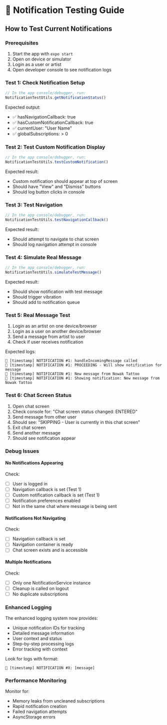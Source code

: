 # 🧪 Notification Testing Guide

## How to Test Current Notifications

### Prerequisites
1. Start the app with `expo start`
2. Open on device or simulator
3. Login as a user or artist
4. Open developer console to see notification logs

### Test 1: Check Notification Setup
```javascript
// In the app console/debugger, run:
NotificationTestUtils.getNotificationStatus()
```
Expected output:
- ✅ hasNavigationCallback: true
- ✅ hasCustomNotificationCallback: true
- ✅ currentUser: "User Name"
- ✅ globalSubscriptions: > 0

### Test 2: Test Custom Notification Display
```javascript
// In the app console/debugger, run:
NotificationTestUtils.testCustomNotification()
```
Expected result:
- Custom notification should appear at top of screen
- Should have "View" and "Dismiss" buttons
- Should log button clicks in console

### Test 3: Test Navigation
```javascript
// In the app console/debugger, run:
NotificationTestUtils.testNavigationCallback()
```
Expected result:
- Should attempt to navigate to chat screen
- Should log navigation attempt in console

### Test 4: Simulate Real Message
```javascript
// In the app console/debugger, run:
NotificationTestUtils.simulateTestMessage()
```
Expected result:
- Should show notification with test message
- Should trigger vibration
- Should add to notification queue

### Test 5: Real Message Test
1. Login as an artist on one device/browser
2. Login as a user on another device/browser
3. Send a message from artist to user
4. Check if user receives notification

Expected logs:
```
📱 [timestamp] NOTIFICATION #1: handleIncomingMessage called
📱 [timestamp] NOTIFICATION #1: PROCEEDING - Will show notification for message
📱 [timestamp] NOTIFICATION #1: New message from Nowak Tattoo
📱 [timestamp] NOTIFICATION #1: Showing notification: New message from Nowak Tattoo
```

### Test 6: Chat Screen Status
1. Open chat screen
2. Check console for: "Chat screen status changed: ENTERED"
3. Send message from other user
4. Should see: "SKIPPING - User is currently in this chat screen"
5. Exit chat screen
6. Send another message
7. Should see notification appear

### Debug Issues

#### No Notifications Appearing
Check:
- [ ] User is logged in
- [ ] Navigation callback is set (Test 1)
- [ ] Custom notification callback is set (Test 1)
- [ ] Notification preferences enabled
- [ ] Not in the same chat where message is being sent

#### Notifications Not Navigating
Check:
- [ ] Navigation callback is set
- [ ] Navigation container is ready
- [ ] Chat screen exists and is accessible

#### Multiple Notifications
Check:
- [ ] Only one NotificationService instance
- [ ] Cleanup is called on logout
- [ ] No duplicate subscriptions

### Enhanced Logging
The enhanced logging system now provides:
- Unique notification IDs for tracking
- Detailed message information
- User context and status
- Step-by-step processing logs
- Error tracking with context

Look for logs with format:
```
📱 [timestamp] NOTIFICATION #X: [message]
```

### Performance Monitoring
Monitor for:
- Memory leaks from uncleaned subscriptions
- Rapid notification creation
- Failed navigation attempts
- AsyncStorage errors
